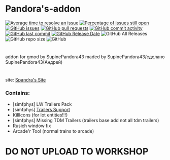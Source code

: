 # Pandora's-addon
[![Average time to resolve an issue](http://isitmaintained.com/badge/resolution/SupinePandora43/Pandora-addon.svg)](http://isitmaintained.com/project/SupinePandora43/Pandora-addon "Average time to resolve an issue")
[![Percentage of issues still open](http://isitmaintained.com/badge/open/SupinePandora43/Pandora-addon.svg)](http://isitmaintained.com/project/SupinePandora43/Pandora-addon "Percentage of issues still open")
[![GitHub issues](https://img.shields.io/github/issues/SupinePandora43/Pandora-addon.svg)](https://github.com/SupinePandora43/Pandoras-addon/issues "GitHub issues")
[![GitHub pull requests](https://img.shields.io/github/issues-pr-raw/SupinePandora43/Pandora-addon.svg)](https://github.com/SupinePandora43/Pandora-addon/pulls "GitHub pull requests")
[![GitHub commit activity](https://img.shields.io/github/commit-activity/m/SupinePandora43/Pandora-addon.svg)](https://github.com/SupinePandora43/Pandora-addon/commits/master "GitHub commit activity")
[![GitHub last commit](https://img.shields.io/github/last-commit/SupinePandora43/Pandora-addon.svg)](https://github.com/SupinePandora43/Pandora-addon/commits/master "GitHub last commit")
[![GitHub Release Date](https://img.shields.io/github/release-date/SupinePandora43/Pandora-addon.svg)](https://github.com/SupinePandora43/Pandora-addon/releases "Release Date")
![GitHub All Releases](https://img.shields.io/github/downloads/SupinePandora43/Pandora-addon/total.svg)
![GitHub repo size](https://img.shields.io/github/repo-size/SupinePandora43/Pandora-addon.svg)
![GitHub](https://img.shields.io/github/license/SupinePandora43/Pandora-addon.svg)
#
addon for gmod by SupinePandora43
maded by SupinePandora43/сделано SupinePandora43(Андрей)
#
site: [Spandra's Site](https://sites.google.com/view/spandora/pandora-addon)
### Contains:
* [simfphys] LW Trailers Pack
* [simfphys] [Trailers Support](https://github.com/SupinePandora43/Pandoras-addon/blob/master/TrailersBaseTweaks.md)
* KillIcons (for lot entities!!!)
* [simfphys] Missing TDM Trailers (trailers base add not all tdm trailers)
* Rusich window fix
* Arcade'r Tool (normal trains to arcade)

# DO NOT UPLOAD TO WORKSHOP